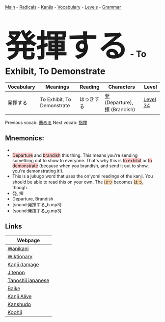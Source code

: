 <style> bigfont {font-size: 100px}</style>
[Main](../README.md) -
[Radicals](../radicals.md) -
[Kanjis](../kanjis.md) -
[Vocabulary](../vocabulary.md) -
[Levels](../levels.md) -
[Grammar](../grammar.md)
# <bigfont> 発揮する</bigfont> - To Exhibit, To Demonstrate 

| Vocabulary | Meanings | Reading | Characters | Level |
| --- | --- | --- | --- | --- |
| 発揮する | To Exhibit, To Demonstrate | はっきする |  [発](../kanjis/発.md) (Departure), [揮](../kanjis/揮.md) (Brandish) | [Level 34](../levels/wk_level34.md) |

Previous vocab: [薦める](薦める.md) Next vocab: [指揮](指揮.md) 

## Mnemonics:

* 
* <span style="background-color:#ffcccb"> Departure</span> and <span style="background-color:#ffcccb"> brandish</span> this thing. This means you're sending something out to show to everyone. That's why this is <span style="background-color:#ffcccb"> to exhibit</span> or <span style="background-color:#ffcccb"> to demonstrate</span> (because when you brandish, and send it out to show, you're demonstrating it!).
* This is a jukugo word that uses the on'yomi readings of the kanji. You should be able to read this on your own. The <span style="background-color:#fed8b1"> [はつ](https://jisho.org/search/はつ)</span> becomes <span style="background-color:#fed8b1"> [はっ](https://jisho.org/search/はっ)</span>, though.
* 発, 揮
* Departure, Brandish
* [sound:発揮する_b.mp3]
* [sound:発揮する_g.mp3]


## Links 

| Webpage |
| --- |
| [Wanikani          ](https://www.wanikani.com/kanji/発揮する) |
| [Wiktionary        ](https://en.wiktionary.org/wiki/発揮する) |
| [Kanji damage      ](http://www.kanjidamage.com/kanji/search?utf8=✓&q=発揮する) |
| [Jitenon           ](https://jitenon.com/kanji/発揮する) |
| [Tanoshii japanese ](https://www.tanoshiijapanese.com/dictionary/kanji.cfm?k=発揮する) |
| [Baike             ](https://baike.baidu.com/item/発揮する) |
| [Kanji Alive       ](https://app.kanjialive.com/発揮する) |
| [Kanshudo          ](https://www.kanshudo.com/searchmn?q=発揮する) |
| [Koohii            ](https://kanji.koohii.com/study/kanji/発揮する) |
